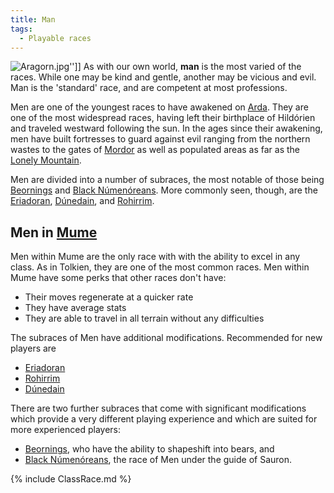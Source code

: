 ```yaml
---
title: Man
tags:
  - Playable races
---
```

![](Aragorn.jpg "Aragorn.jpg")''\]\] As with our own world, **man** is
the most varied of the races. While one may be kind and gentle, another
may be vicious and evil. Man is the 'standard' race, and are competent
at most professions.

Men are one of the youngest races to have awakened on
[Arda](Arda "wikilink"). They are one of the most widespread races,
having left their birthplace of Hildórien and traveled westward
following the sun. In the ages since their awakening, men have built
fortresses to guard against evil ranging from the northern wastes to the
gates of [Mordor](Mordor "wikilink") as well as populated areas as far
as the [Lonely Mountain](Lonely_Mountain "wikilink").

Men are divided into a number of subraces, the most notable of those
being [Beornings](Beorning "wikilink") and [Black
Númenóreans](Black_Númenórean "wikilink"). More commonly seen, though,
are the [Eriadoran](Eriadoran "wikilink"),
[Dúnedain](Dúnedain "wikilink"), and [Rohirrim](Rohirrim "wikilink").

## Men in [Mume](MUME "wikilink")

Men within Mume are the only race with with the ability to excel in any
class. As in Tolkien, they are one of the most common races. Men within
Mume have some perks that other races don't have:

- Their moves regenerate at a quicker rate
- They have average stats
- They are able to travel in all terrain without any difficulties

The subraces of Men have additional modifications. Recommended for new
players are

- [Eriadoran](Eriadoran "wikilink")
- [Rohirrim](Rohirrim "wikilink")
- [Dúnedain](Dúnedain "wikilink")

There are two further subraces that come with significant modifications
which provide a very different playing experience and which are suited
for more experienced players:

- [Beornings](Beorning "wikilink"), who have the ability to shapeshift
  into bears, and
- [Black Númenóreans](Black_Númenórean "wikilink"), the race of Men
  under the guide of Sauron.

{% include ClassRace.md %}
